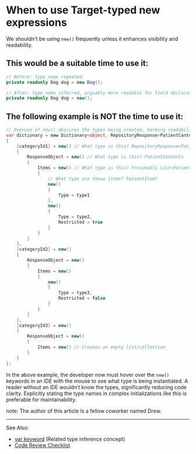 # When to use Target-typed new expressions

We shouldn't be using `new()` frequently unless it enhances visibility
and readability.

## This would be a suitable time to use it:

```C#
// Before: Type name repeated
private readonly Dog dog = new Dog();

// After: Type name inferred, arguably more readable for field declarations
private readonly Dog dog = new();
```

## The following example is NOT the time to use it:

```C#
// Overuse of new() obscures the types being created, harming readability
var dictionary = new Dictionary<object, RepositoryResponse<PatientContents>>
{
    [categoryId1] = new() // What type is this? RepositoryResponse<PatientContents>
    {
        ResponseObject = new() // What type is this? PatientContents
        {
            Items = new() // What type is this? Presumably List<PatientItem> or similar
            {
                // What type are these items? PatientItem?
                new()
                {
                    Type = type1
                },
                new()
                {
                    Type = type2,
                    Restricted = true
                }
            }
        }
    },
    [categoryId2] = new()
    {
        ResponseObject = new()
        {
            Items = new()
            {
                new()
                {
                    Type = type3,
                    Restricted = false
                }
            }
        }
    },
    [categoryId3] = new()
    {
        ResponseObject = new()
        {
            Items = new() // Creates an empty list/collection
        }
    }
};
```

In the above example, the developer now must hover over the `new()`
keywords in an IDE with the mouse to see what type is being instantiated.
A reader without an IDE wouldn’t know the types, significantly reducing
code clarity. Explicitly stating the type names in complex initializations
like this is preferable for maintainability.

note: The author of this article Is a fellow coworker named Drew.

---
See Also:
- [var keyword](var-keyword.md) (Related type inference concept)
- [Code Review Checklist](Code-Review-Checklist.md) <!-- Could add a check for overuse of new() -->